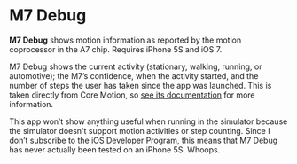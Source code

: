 # M7 Debug
**M7 Debug** shows motion information as reported by the motion coprocessor in the A7 chip. Requires iPhone 5S and iOS 7.

M7 Debug shows the current activity (stationary, walking, running, or automotive); the M7’s confidence, when the activity started, and the number of steps the user has taken since the app was launched. This is taken directly from Core Motion, so [see its documentation][1] for more information.

This app won’t show anything useful when running in the simulator because the simulator doesn't support motion activities or step counting. Since I don’t subscribe to the iOS Developer Program, this means that M7 Debug has never actually been tested on an iPhone 5S. Whoops.

[1]: https://developer.apple.com/library/ios/documentation/CoreMotion/Reference/CoreMotion_Reference/_index.html